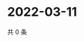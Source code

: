 # 2022-03-11

共 0 条

<!-- BEGIN WEIBO -->
<!-- 最后更新时间 Fri Mar 11 2022 19:00:56 GMT+0800 (China Standard Time) -->

<!-- END WEIBO -->

